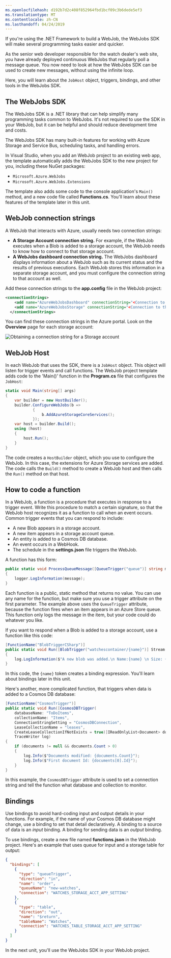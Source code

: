 ```yaml
---
ms.openlocfilehash: d192b7d2c408f852964fbd1bcf09c3b6dede5ef3
ms.translationtype: MT
ms.contentlocale: zh-CN
ms.lasthandoff: 04/24/2019
---
```

If you're using the .NET Framework to build a WebJob, the WebJobs SDK will make several programming tasks easier and quicker.

As the senior web developer responsible for the watch dealer's web site, you have already deployed continuous WebJobs that regularly poll a message queue. You now need to look at how the WebJobs SDK can be used to create new messages, without using the infinite loop.

Here, you will learn about the `JobHost` object, triggers, bindings, and other tools in the WebJobs SDK.

## <a name="the-webjobs-sdk"></a>The WebJobs SDK

The WebJobs SDK is a .NET library that can help simplify many programming tasks common to WebJobs. It's not required to use the SDK in your WebJob, but it can be helpful and should reduce development time and costs.

The WebJobs SDK has many built-in features for working with Azure Storage and Service Bus, scheduling tasks, and handling errors.

In Visual Studio, when you add an WebJob project to an existing web app, the template automatically adds the WebJobs SDK to the new project for you, including these NuGet packages:

- `Microsoft.Azure.WebJobs`
- `Microsoft.Azure.WebJobs.Extensions`

The template also adds some code to the console application's `Main()` method, and a new code file called **Functions.cs**. You'll learn about these features of the template later in this unit.

## <a name="webjob-connection-strings"></a>WebJob connection strings

A WebJob that interacts with Azure, usually needs two connection strings:

- **A Storage Account connection string.** For example, if the WebJob executes when a Blob is added to a storage account, the WebJob needs to know how to connect to that storage account.
- **A WebJobs dashboard connection string.** The WebJobs dashboard displays information about a WebJob such as its current status and the results of previous executions. Each WebJob stores this information in a separate storage account, and you must configure the connection string to that account as well.

Add these connection strings to the **app.config** file in the WebJob project:

```xml
<connectionStrings>
    <add name="AzureWebJobsDashboard" connectionString="<Connection to the dashboard storage account>" />
    <add name="AzureWebJobsStorage" connectionString="<Connection to the monitored storage account>" />
  </connectionStrings>
```

You can find these connection strings in the Azure portal. Look on the **Overview** page for each storage account:

![Obtaining a connection string for a Storage account](../media/5-obtain-storage-connection-string.png)

## <a name="webjob-host"></a>WebJob Host

In each WebJob that uses the SDK, there is a `JobHost` object. This object will listen for trigger events and call functions. The WebJob project template adds code to the 'Main()' function in the **Program.cs** file that configures the `JobHost`:

```c#
static void Main(string[] args)
{
    var builder = new HostBuilder();
    builder.ConfigureWebJobs(b =>
            {
                b.AddAzureStorageCoreServices();
            });
    var host = builder.Build();
    using (host)
    {
        host.Run();
    }
}
```

The code creates a `HostBuilder` object, which you use to configure the WebJob. In this case, the extensions for Azure Storage services are added. The code calls the `Build()` method to create a WebJob host and then calls the `Run()` method on that host.

## <a name="how-to-code-a-function"></a>How to code a function

In a WebJob, a function is a procedure that executes in response to a trigger event. Write this procedure to match a certain signature, so that the WebJob host recognizes it as a function to call when an event occurs. Common trigger events that you can respond to include:

- A new Blob appears in a storage account.
- A new item appears in a storage account queue.
- An entity is added to a Cosmos DB database.
- An event occurs in a WebHook.
- The schedule in the **settings.json** file triggers the WebJob.

A function has this form:

```c#
public static void ProcessQueueMessage([QueueTrigger("queue")] string message, ILogger logger)
{
    logger.LogInformation(message);
}
```

Each function is a public, static method that returns no value. You can use any name for the function, but make sure you use a trigger attribute on the first parameter. The example above uses the `QueueTrigger` attribute, because the function fires when an item appears in an Azure Store queue. This function only logs the message in the item, but your code could do whatever you like.

If you want to respond when a Blob is added to a storage account, use a function like this code:

```c#
[FunctionName("BlobTriggerCSharp")]
public static void Run([BlobTrigger("watchescontainer/{name}")] Stream watchInstructions, string name, ILogger log)
{
    log.LogInformation($"A new blob was added.\n Name:{name} \n Size: {watchInstructions.Length}");
}
```

In this code, the `{name}` token creates a binding expression. You'll learn about bindings later in this unit.

Here's another, more complicated function, that triggers when data is added to a Cosmos DB database:

```c#
[FunctionName("CosmosTrigger")]
public static void Run([CosmosDBTrigger(
    databaseName: "ToDoItems",
    collectionName: "Items",
    ConnectionStringSetting = "CosmosDBConnection",
    LeaseCollectionName = "leases",
    CreateLeaseCollectionIfNotExists = true)]IReadOnlyList<Document> documents,
    TraceWriter log)
{
    if (documents != null && documents.Count > 0)
    {
        log.Info($"Documents modified: {documents.Count}");
        log.Info($"First document Id: {documents[0].Id}");
    }
}
```

In this example, the `CosmosDBTrigger` attribute is used to set a connection string and tell the function what database and collection to monitor.

## <a name="bindings"></a>Bindings

Use bindings to avoid hard-coding input and output details in your functions. For example, if the name of your Cosmos DB database might change, use a binding to set that detail declaratively. A binding to a source of data is an *input* binding. A binding for sending data is an *output* binding.

To use bindings, create a new file named **functions.json** in the WebJob project. Here's an example that uses queue for input and a storage table for output:

```json
{
  "bindings": [
    {
      "type": "queueTrigger",
      "direction": "in",
      "name": "order",
      "queueName": "new-watches",
      "connection": "WATCHES_STORAGE_ACCT_APP_SETTING"
    },
    {
      "type": "table",
      "direction": "out",
      "name": "$return",
      "tableName": "Watches",
      "connection": "WATCHES_TABLE_STORAGE_ACCT_APP_SETTING"
    }
  ]
}
```

In the next unit, you'll use the WebJobs SDK in your WebJob project.